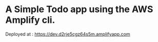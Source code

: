 # A Simple Todo app using the AWS Amplify cli.

Deployed at : https://dev.d2rje5cgz64s5m.amplifyapp.com

